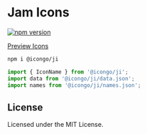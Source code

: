 Jam Icons
===

[![npm version](https://img.shields.io/npm/v/@icongo/ji.svg)](https://www.npmjs.com/package/@icongo/ji)

[Preview Icons](http://icongo.github.io/#/icons/ji)

```bash
npm i @icongo/ji
```

```jsx
import { IconName } from '@icongo/ji';
import data from '@icongo/ji/data.json';
import names from '@icongo/ji/names.json';
```

## License

Licensed under the MIT License.